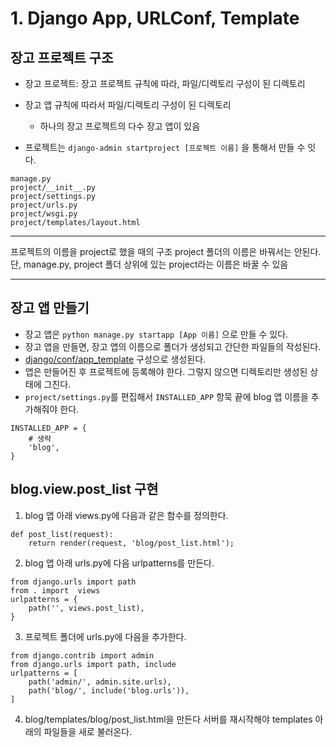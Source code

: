 # 1. Django App, URLConf, Template

## 장고 프로젝트 구조
- 장고 프로젝트: 장고 프로젝트 규칙에 따라, 파일/디렉토리 구성이 된 디렉토리
- 장고 앱 규칙에 따라서 파일/디렉토리 구성이 된 디렉토리
	- 하나의 장고 프로젝트의 다수 장고 앱이 있음

- 프로젝트는
`django-admin startproject [프로젝트 이름]`
을 통해서 만들 수 잇다.
```
manage.py
project/__init__.py
project/settings.py
project/urls.py
project/wsgi.py
project/templates/layout.html
```
***
프로젝트의 이름을  project로 했을 때의 구조 project 폴더의 이름은 바꿔서는 안된다. 단, manage.py, project 폴더 상위에 있는 project라는 이름은 바꿀 수 있음
***


## 장고 앱 만들기
- 장고 앱은
`python manage.py startapp [App 이름]`
으로 만들 수 있다.
- 장고 앱을 만들면, 장고 앱의 이름으로 폴더가 생성되고 간단한 파일들의 작성된다.
- [django/conf/app_template](https://github.com/django/django/tree/master/django/conf/app_template) 구성으로 생성된다.
- 앱은 만들어진 후 프로젝트에 등록해야 한다. 그렇지 않으면 디렉토리만 생성된 상태에 그친다.
- `project/settings.py`를 편집해서 `INSTALLED_APP` 항묵 끝에 blog 앱 이름을 추가해줘야 한다.
```
INSTALLED_APP = {
	# 생략
    'blog',
}
```

## blog.view.post_list 구현
1. blog 앱 아래 views.py에 다음과 같은 함수를 정의한다.
```
def post_list(request):
    return render(request, 'blog/post_list.html');
```

2. blog 앱 아래 urls.py에 다음 urlpatterns를 만든다.
```
from django.urls import path
from . import  views
urlpatterns = {
    path('', views.post_list),
}
```

3. 프로젝트 폴더에 urls.py에 다음을 추가한다.
```
from django.contrib import admin
from django.urls import path, include
urlpatterns = [
    path('admin/', admin.site.urls),
    path('blog/', include('blog.urls')),
]
```

4. blog/templates/blog/post_list.html을 만든다
서버를 재시작해야 templates 아래의 파일들을 새로 불러온다.

